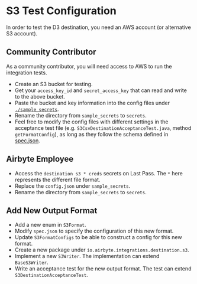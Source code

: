 # S3 Test Configuration

In order to test the D3 destination, you need an AWS account (or alternative S3 account).

## Community Contributor

As a community contributor, you will need access to AWS to run the integration tests.

- Create an S3 bucket for testing.
- Get your `access_key_id` and `secret_access_key` that can read and write to the above bucket.
- Paste the bucket and key information into the config files under [`./sample_secrets`](./sample_secrets).
- Rename the directory from `sample_secrets` to `secrets`.
- Feel free to modify the config files with different settings in the acceptance test file (e.g. `S3CsvDestinationAcceptanceTest.java`, method `getFormatConfig`), as long as they follow the schema defined in [spec.json](src/main/resources/spec.json).

## Airbyte Employee

- Access the `destination s3 * creds` secrets on Last Pass. The `*` here represents the different file format.
- Replace the `config.json` under `sample_secrets`.
- Rename the directory from `sample_secrets` to `secrets`.

## Add New Output Format
- Add a new enum in `S3Format`.
- Modify `spec.json` to specify the configuration of this new format.
- Update `S3FormatConfigs` to be able to construct a config for this new format.
- Create a new package under `io.airbyte.integrations.destination.s3`.
- Implement a new `S3Writer`. The implementation can extend `BaseS3Writer`.
- Write an acceptance test for the new output format. The test can extend `S3DestinationAcceptanceTest`.
